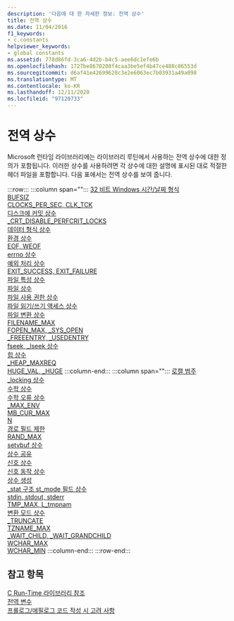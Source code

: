 ```yaml
---
description: '다음에 대 한 자세한 정보: 전역 상수'
title: 전역 상수
ms.date: 11/04/2016
f1_keywords:
- c.constants
helpviewer_keywords:
- global constants
ms.assetid: 778d86fd-3ca6-4d2b-b4c5-aee6dc1efe6b
ms.openlocfilehash: 1727be8670208f4caa3be5ef4b47ce488c86553d
ms.sourcegitcommit: d6af41e42699628c3e2e6063ec7b03931a49a098
ms.translationtype: MT
ms.contentlocale: ko-KR
ms.lasthandoff: 12/11/2020
ms.locfileid: "97120733"
---
```

# <a name="global-constants"></a>전역 상수

Microsoft 런타임 라이브러리에는 라이브러리 루틴에서 사용하는 전역 상수에 대한 정의가 포함됩니다. 이러한 상수를 사용하려면 각 상수에 대한 설명에 표시된 대로 적절한 헤더 파일을 포함합니다. 다음 표에서는 전역 상수를 보여 줍니다.

:::row:::
   :::column span="":::
      [32 비트 Windows 시간/날짜 형식](../c-runtime-library/32-bit-windows-time-date-formats.md)\
      [BUFSIZ](../c-runtime-library/bufsiz.md)\
      [CLOCKS_PER_SEC, CLK_TCK](../c-runtime-library/clocks-per-sec-clk-tck.md)\
      [디스크에 커밋 상수](../c-runtime-library/commit-to-disk-constants.md)\
      [_CRT_DISABLE_PERFCRIT_LOCKS](../c-runtime-library/crt-disable-perfcrit-locks.md)\
      [데이터 형식 상수](../c-runtime-library/data-type-constants.md)\
      [환경 상수](../c-runtime-library/environmental-constants.md)\
      [EOF, WEOF](../c-runtime-library/eof-weof.md)\
      [errno 상수](../c-runtime-library/errno-constants.md)\
      [예외 처리 상수](../c-runtime-library/exception-handling-constants.md)\
      [EXIT_SUCCESS, EXIT_FAILURE](../c-runtime-library/exit-success-exit-failure.md)\
      [파일 특성 상수](../c-runtime-library/file-attribute-constants.md)\
      [파일 상수](../c-runtime-library/file-constants.md)\
      [파일 사용 권한 상수](../c-runtime-library/file-permission-constants.md)\
      [파일 읽기/쓰기 액세스 상수](../c-runtime-library/file-read-write-access-constants.md)\
      [파일 변환 상수](../c-runtime-library/file-translation-constants.md)\
      [FILENAME_MAX](../c-runtime-library/filename-max.md)\
      [FOPEN_MAX, _SYS_OPEN](../c-runtime-library/fopen-max-sys-open.md)\
      [_FREEENTRY, _USEDENTRY](../c-runtime-library/freeentry-usedentry.md)\
      [fseek, _lseek 상수](../c-runtime-library/fseek-lseek-constants.md)\
      [힙 상수](../c-runtime-library/heap-constants.md)\
      [_HEAP_MAXREQ](../c-runtime-library/heap-maxreq.md)\
      [HUGE_VAL, _HUGE](../c-runtime-library/huge-val-huge.md)
   :::column-end:::
   :::column span="":::
      [로캘 범주](../c-runtime-library/locale-categories.md)\
      [_locking 상수](../c-runtime-library/locking-constants.md)\
      [수학 상수](../c-runtime-library/math-constants.md)\
      [수학 오류 상수](../c-runtime-library/math-error-constants.md)\
      [_MAX_ENV](../c-runtime-library/max-env.md)\
      [MB_CUR_MAX](../c-runtime-library/mb-cur-max.md)\
      [N](../c-runtime-library/null-crt.md)\
      [경로 필드 제한](../c-runtime-library/path-field-limits.md)\
      [RAND_MAX](../c-runtime-library/rand-max.md)\
      [setvbuf 상수](../c-runtime-library/setvbuf-constants.md)\
      [상수 공유](../c-runtime-library/sharing-constants.md)\
      [신호 상수](../c-runtime-library/signal-constants.md)\
      [신호 동작 상수](../c-runtime-library/signal-action-constants.md)\
      [상수 생성](../c-runtime-library/spawn-constants.md)\
      [_stat 구조 st_mode 필드 상수](../c-runtime-library/stat-structure-st-mode-field-constants.md)\
      [stdin, stdout, stderr](../c-runtime-library/stdin-stdout-stderr.md)\
      [TMP_MAX, L_tmpnam](../c-runtime-library/tmp-max-l-tmpnam.md)\
      [변환 모드 상수](../c-runtime-library/translation-mode-constants.md)\
      [_TRUNCATE](../c-runtime-library/truncate.md)\
      [TZNAME_MAX](../c-runtime-library/tzname-max.md)\
      [_WAIT_CHILD, _WAIT_GRANDCHILD](../c-runtime-library/wait-child-wait-grandchild.md)\
      [WCHAR_MAX](../c-runtime-library/wchar-max.md)\
      [WCHAR_MIN](../c-runtime-library/wchar-min.md)
   :::column-end:::
:::row-end:::

## <a name="see-also"></a>참고 항목

[C Run-Time 라이브러리 참조](../c-runtime-library/c-run-time-library-reference.md)<br/>
[전역 변수](../c-runtime-library/global-variables.md)<br/>
[프롤로그/에필로그 코드 작성 시 고려 사항](../cpp/considerations-for-writing-prolog-epilog-code.md)
